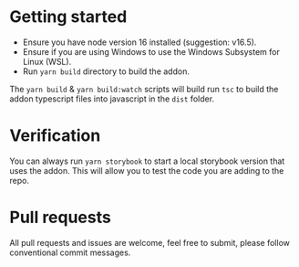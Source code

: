 # Getting started

- Ensure you have node version 16 installed (suggestion: v16.5).
- Ensure if you are using Windows to use the Windows Subsystem for Linux (WSL).
- Run `yarn build` directory to build the addon.

The `yarn build` & `yarn build:watch` scripts will build run `tsc` to build the addon typescript files into javascript in the `dist` folder.

# Verification
You can always run `yarn storybook` to start a local storybook version that uses the addon. This will allow you to test the code you are adding to the repo.

# Pull requests
All pull requests and issues are welcome, feel free to submit, please follow conventional commit messages.
